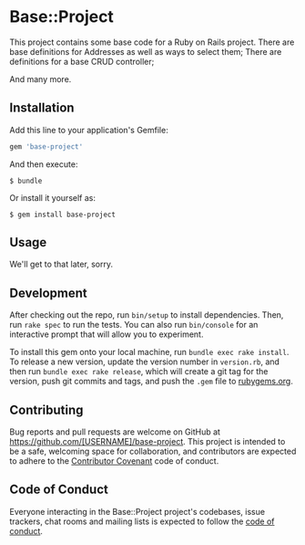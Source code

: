 # Base::Project

This project contains some base code for a Ruby on Rails project. There are base definitions for Addresses as well as ways to select them; There are definitions for a base CRUD controller;

And many more.

## Installation

Add this line to your application's Gemfile:

```ruby
gem 'base-project'
```

And then execute:

```
$ bundle
```

Or install it yourself as:

```
$ gem install base-project
```

## Usage

We'll get to that later, sorry.

## Development

After checking out the repo, run `bin/setup` to install dependencies. Then, run `rake spec` to run the tests. You can also run `bin/console` for an interactive prompt that will allow you to experiment.

To install this gem onto your local machine, run `bundle exec rake install`. To release a new version, update the version number in `version.rb`, and then run `bundle exec rake release`, which will create a git tag for the version, push git commits and tags, and push the `.gem` file to [rubygems.org](https://rubygems.org).

## Contributing

Bug reports and pull requests are welcome on GitHub at <https://github.com/[USERNAME]/base-project>. This project is intended to be a safe, welcoming space for collaboration, and contributors are expected to adhere to the [Contributor Covenant](http://contributor-covenant.org) code of conduct.

## Code of Conduct

Everyone interacting in the Base::Project project's codebases, issue trackers, chat rooms and mailing lists is expected to follow the [code of conduct](https://github.com/[USERNAME]/base-project/blob/master/CODE_OF_CONDUCT.md).
